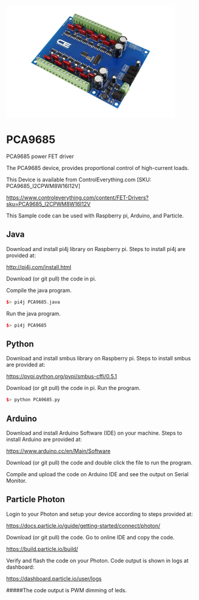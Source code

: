 [![PCA9685](PCA9685_I2CPWM8W16I12V.png)](https://www.controleverything.com/content/FET-Drivers?sku=PCA9685_I2CPWM8W16I12V)
# PCA9685
PCA9685 power FET driver

The PCA9685 device, provides proportional control of high-current loads.

This Device is available from ControlEverything.com [SKU: PCA9685_I2CPWM8W16I12V]

https://www.controleverything.com/content/FET-Drivers?sku=PCA9685_I2CPWM8W16I12V

This Sample code can be used with Raspberry pi, Arduino, and Particle.

## Java
Download and install pi4j library on Raspberry pi. Steps to install pi4j are provided at:

http://pi4j.com/install.html

Download (or git pull) the code in pi.

Compile the java program.
```cpp
$> pi4j PCA9685.java
```

Run the java program.
```cpp
$> pi4j PCA9685
```

## Python
Download and install smbus library on Raspberry pi. Steps to install smbus are provided at:

https://pypi.python.org/pypi/smbus-cffi/0.5.1

Download (or git pull) the code in pi. Run the program.

```cpp
$> python PCA9685.py
```

## Arduino
Download and install Arduino Software (IDE) on your machine. Steps to install Arduino are provided at:

https://www.arduino.cc/en/Main/Software

Download (or git pull) the code and double click the file to run the program.

Compile and upload the code on Arduino IDE and see the output on Serial Monitor.


## Particle Photon

Login to your Photon and setup your device according to steps provided at:

https://docs.particle.io/guide/getting-started/connect/photon/

Download (or git pull) the code. Go to online IDE and copy the code.

https://build.particle.io/build/

Verify and flash the code on your Photon. Code output is shown in logs at dashboard:

https://dashboard.particle.io/user/logs

#####The code output is PWM dimming of leds.
